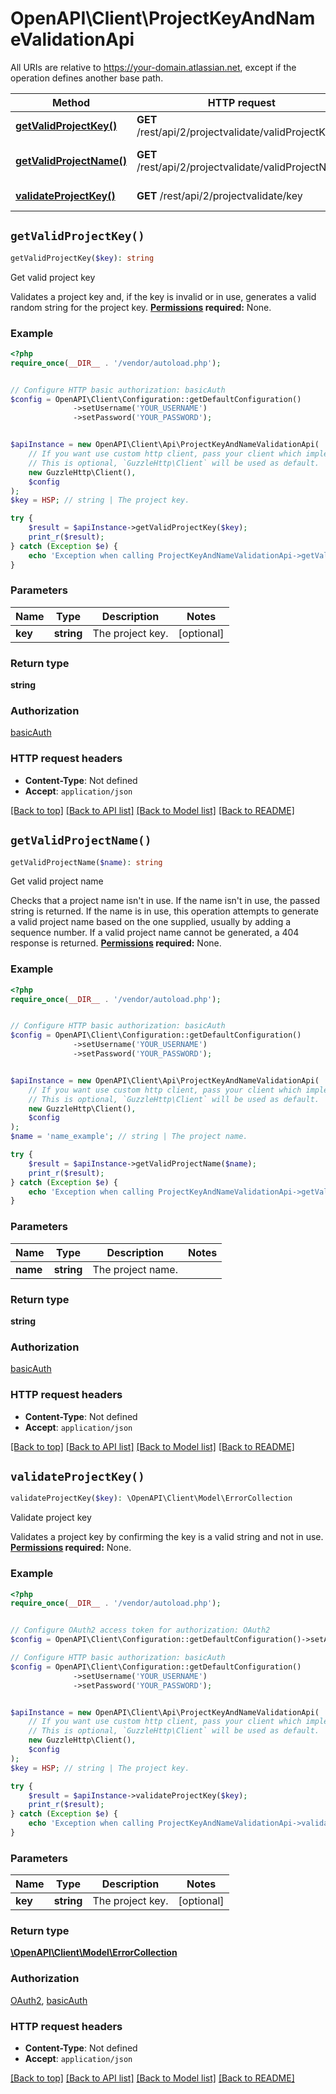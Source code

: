 # OpenAPI\Client\ProjectKeyAndNameValidationApi

All URIs are relative to https://your-domain.atlassian.net, except if the operation defines another base path.

| Method | HTTP request | Description |
| ------------- | ------------- | ------------- |
| [**getValidProjectKey()**](ProjectKeyAndNameValidationApi.md#getValidProjectKey) | **GET** /rest/api/2/projectvalidate/validProjectKey | Get valid project key |
| [**getValidProjectName()**](ProjectKeyAndNameValidationApi.md#getValidProjectName) | **GET** /rest/api/2/projectvalidate/validProjectName | Get valid project name |
| [**validateProjectKey()**](ProjectKeyAndNameValidationApi.md#validateProjectKey) | **GET** /rest/api/2/projectvalidate/key | Validate project key |


## `getValidProjectKey()`

```php
getValidProjectKey($key): string
```

Get valid project key

Validates a project key and, if the key is invalid or in use, generates a valid random string for the project key.  **[Permissions](#permissions) required:** None.

### Example

```php
<?php
require_once(__DIR__ . '/vendor/autoload.php');


// Configure HTTP basic authorization: basicAuth
$config = OpenAPI\Client\Configuration::getDefaultConfiguration()
              ->setUsername('YOUR_USERNAME')
              ->setPassword('YOUR_PASSWORD');


$apiInstance = new OpenAPI\Client\Api\ProjectKeyAndNameValidationApi(
    // If you want use custom http client, pass your client which implements `GuzzleHttp\ClientInterface`.
    // This is optional, `GuzzleHttp\Client` will be used as default.
    new GuzzleHttp\Client(),
    $config
);
$key = HSP; // string | The project key.

try {
    $result = $apiInstance->getValidProjectKey($key);
    print_r($result);
} catch (Exception $e) {
    echo 'Exception when calling ProjectKeyAndNameValidationApi->getValidProjectKey: ', $e->getMessage(), PHP_EOL;
}
```

### Parameters

| Name | Type | Description  | Notes |
| ------------- | ------------- | ------------- | ------------- |
| **key** | **string**| The project key. | [optional] |

### Return type

**string**

### Authorization

[basicAuth](../../README.md#basicAuth)

### HTTP request headers

- **Content-Type**: Not defined
- **Accept**: `application/json`

[[Back to top]](#) [[Back to API list]](../../README.md#endpoints)
[[Back to Model list]](../../README.md#models)
[[Back to README]](../../README.md)

## `getValidProjectName()`

```php
getValidProjectName($name): string
```

Get valid project name

Checks that a project name isn't in use. If the name isn't in use, the passed string is returned. If the name is in use, this operation attempts to generate a valid project name based on the one supplied, usually by adding a sequence number. If a valid project name cannot be generated, a 404 response is returned.  **[Permissions](#permissions) required:** None.

### Example

```php
<?php
require_once(__DIR__ . '/vendor/autoload.php');


// Configure HTTP basic authorization: basicAuth
$config = OpenAPI\Client\Configuration::getDefaultConfiguration()
              ->setUsername('YOUR_USERNAME')
              ->setPassword('YOUR_PASSWORD');


$apiInstance = new OpenAPI\Client\Api\ProjectKeyAndNameValidationApi(
    // If you want use custom http client, pass your client which implements `GuzzleHttp\ClientInterface`.
    // This is optional, `GuzzleHttp\Client` will be used as default.
    new GuzzleHttp\Client(),
    $config
);
$name = 'name_example'; // string | The project name.

try {
    $result = $apiInstance->getValidProjectName($name);
    print_r($result);
} catch (Exception $e) {
    echo 'Exception when calling ProjectKeyAndNameValidationApi->getValidProjectName: ', $e->getMessage(), PHP_EOL;
}
```

### Parameters

| Name | Type | Description  | Notes |
| ------------- | ------------- | ------------- | ------------- |
| **name** | **string**| The project name. | |

### Return type

**string**

### Authorization

[basicAuth](../../README.md#basicAuth)

### HTTP request headers

- **Content-Type**: Not defined
- **Accept**: `application/json`

[[Back to top]](#) [[Back to API list]](../../README.md#endpoints)
[[Back to Model list]](../../README.md#models)
[[Back to README]](../../README.md)

## `validateProjectKey()`

```php
validateProjectKey($key): \OpenAPI\Client\Model\ErrorCollection
```

Validate project key

Validates a project key by confirming the key is a valid string and not in use.  **[Permissions](#permissions) required:** None.

### Example

```php
<?php
require_once(__DIR__ . '/vendor/autoload.php');


// Configure OAuth2 access token for authorization: OAuth2
$config = OpenAPI\Client\Configuration::getDefaultConfiguration()->setAccessToken('YOUR_ACCESS_TOKEN');

// Configure HTTP basic authorization: basicAuth
$config = OpenAPI\Client\Configuration::getDefaultConfiguration()
              ->setUsername('YOUR_USERNAME')
              ->setPassword('YOUR_PASSWORD');


$apiInstance = new OpenAPI\Client\Api\ProjectKeyAndNameValidationApi(
    // If you want use custom http client, pass your client which implements `GuzzleHttp\ClientInterface`.
    // This is optional, `GuzzleHttp\Client` will be used as default.
    new GuzzleHttp\Client(),
    $config
);
$key = HSP; // string | The project key.

try {
    $result = $apiInstance->validateProjectKey($key);
    print_r($result);
} catch (Exception $e) {
    echo 'Exception when calling ProjectKeyAndNameValidationApi->validateProjectKey: ', $e->getMessage(), PHP_EOL;
}
```

### Parameters

| Name | Type | Description  | Notes |
| ------------- | ------------- | ------------- | ------------- |
| **key** | **string**| The project key. | [optional] |

### Return type

[**\OpenAPI\Client\Model\ErrorCollection**](../Model/ErrorCollection.md)

### Authorization

[OAuth2](../../README.md#OAuth2), [basicAuth](../../README.md#basicAuth)

### HTTP request headers

- **Content-Type**: Not defined
- **Accept**: `application/json`

[[Back to top]](#) [[Back to API list]](../../README.md#endpoints)
[[Back to Model list]](../../README.md#models)
[[Back to README]](../../README.md)
